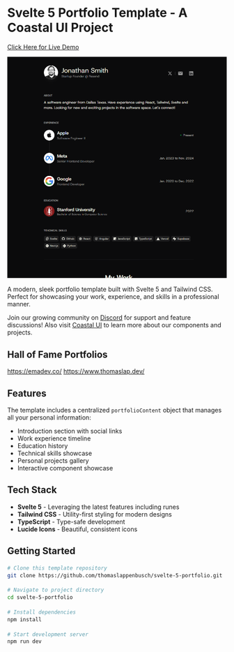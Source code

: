 # Svelte 5 Portfolio Template - A Coastal UI Project

[Click Here for Live Demo](https://svelte-5-portfolio.vercel.app/)

![Portfolio Preview](static/GitHub.png)

A modern, sleek portfolio template built with Svelte 5 and Tailwind CSS. Perfect for showcasing your work, experience, and skills in a professional manner.

Join our growing community on [Discord](https://discord.gg/fB5uJYYD8E) for support and feature discussions! Also visit [Coastal UI](https://coastalui.com) to learn more about our components and projects.

## Hall of Fame Portfolios

https://emadev.co/
https://www.thomaslap.dev/

## Features
The template includes a centralized `portfolioContent` object that manages all your personal information:
- Introduction section with social links
- Work experience timeline
- Education history
- Technical skills showcase
- Personal projects gallery
- Interactive component showcase

## Tech Stack
- **Svelte 5** - Leveraging the latest features including runes
- **Tailwind CSS** - Utility-first styling for modern designs
- **TypeScript** - Type-safe development
- **Lucide Icons** - Beautiful, consistent icons

## Getting Started
```bash
# Clone this template repository
git clone https://github.com/thomaslappenbusch/svelte-5-portfolio.git

# Navigate to project directory
cd svelte-5-portfolio

# Install dependencies
npm install

# Start development server
npm run dev
